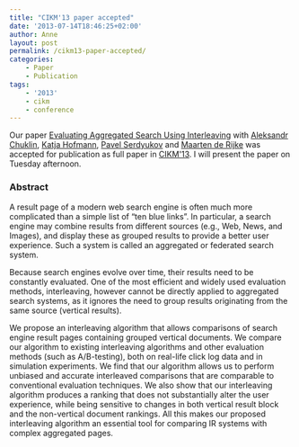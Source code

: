 ```yaml
---
title: "CIKM'13 paper accepted"
date: '2013-07-14T18:46:25+02:00'
author: Anne
layout: post
permalink: /cikm13-paper-accepted/
categories:
    - Paper
    - Publication
tags:
    - '2013'
    - cikm
    - conference
---
```


Our paper [Evaluating Aggregated Search Using Interleaving](/publications/chuklin-evaluating-2013)
with [Aleksandr Chuklin](http://ch.linkedin.com/in/chuklin), [Katja Hofmann](http://khofm.wordpress.com/), [Pavel Serdyukov](http://ru.linkedin.com/in/pavelserdyukov)
and [Maarten de Rijke](http://staff.science.uva.nl/~mdr/) was accepted for publication as full paper
in [CIKM'13](http://www.cikm2013.org/). I will present the paper on Tuesday afternoon.

### Abstract

A result page of a modern web search engine is often much more complicated than a simple list of “ten blue links”. In
particular, a search engine may combine results from different sources (e.g., Web, News, and Images), and display these
as grouped results to provide a better user experience. Such a system is called an aggregated or federated search
system.

Because search engines evolve over time, their results need to be constantly evaluated. One of the most efficient and
widely used evaluation methods, interleaving, however cannot be directly applied to aggregated search systems, as it
ignores the need to group results originating from the same source (vertical results).

We propose an interleaving algorithm that allows comparisons of search engine result pages containing grouped vertical
documents. We compare our algorithm to existing interleaving algorithms and other evaluation methods (such as
A/B-testing), both on real-life click log data and in simulation experiments. We find that our algorithm allows us to
perform unbiased and accurate interleaved comparisons that are comparable to conventional evaluation techniques. We also
show that our interleaving algorithm produces a ranking that does not substantially alter the user experience, while
being sensitive to changes in both vertical result block and the non-vertical document rankings. All this makes our
proposed interleaving algorithm an essential tool for comparing IR systems with complex aggregated pages.